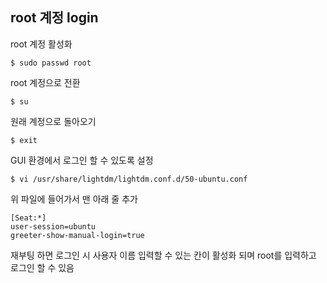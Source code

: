## root 계정 login

root 계정 활성화  

    $ sudo passwd root  
    
root 계정으로 전환  

    $ su  

원래 계정으로 돌아오기  

    $ exit  

GUI 환경에서 로그인 할 수 있도록 설정  

    $ vi /usr/share/lightdm/lightdm.conf.d/50-ubuntu.conf  

위 파일에 들어가서 맨 아래 줄 추가  

    [Seat:*]  
    user-session=ubuntu  
    greeter-show-manual-login=true  

재부팅 하면 로그인 시 사용자 이름 입력할 수 있는 칸이 활성화 되며 root를 입력하고 로그인 할 수 있음  


<!--stackedit_data:
eyJoaXN0b3J5IjpbMTI1NTM4MzY2M119
-->